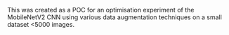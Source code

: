This was created as a POC for an optimisation experiment of the MobileNetV2 CNN using various data augmentation techniques on a small dataset <5000 images. 
